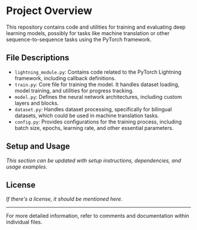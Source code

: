 
# Project Overview

This repository contains code and utilities for training and evaluating deep learning models, possibly for tasks like machine translation or other sequence-to-sequence tasks using the PyTorch framework.

## File Descriptions

- `lightning_module.py`: Contains code related to the PyTorch Lightning framework, including callback definitions.
- `train.py`: Core file for training the model. It handles dataset loading, model training, and utilities for progress tracking.
- `model.py`: Defines the neural network architectures, including custom layers and blocks.
- `dataset.py`: Handles dataset processing, specifically for bilingual datasets, which could be used in machine translation tasks.
- `config.py`: Provides configurations for the training process, including batch size, epochs, learning rate, and other essential parameters.

## Setup and Usage

*This section can be updated with setup instructions, dependencies, and usage examples.*

## License

*If there's a license, it should be mentioned here.*

---

For more detailed information, refer to comments and documentation within individual files.
